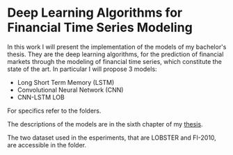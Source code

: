 # Deep Learning Algorithms for Financial Time Series Modeling
In this work I will present the implementation of the models of my bachelor's thesis. They are the deep learning algorithms, for the prediction of financial markets through the modeling of financial time series, which constitute the state of the art.
In particular I will propose 3 models:
- Long Short Term Memory (LSTM)
- Convolutional Neural Network (CNN)
- CNN-LSTM LOB 

For specifics refer to the folders.

The descriptions of the models are in the sixth chapter of my [thesis](https://drive.google.com/file/d/15veOotQhIFaIkadi-HX6pp7pUjZ5SQ74/view?usp=sharing).

The two dataset used in the esperiments, that are LOBSTER and FI-2010, are accessible in the folder.
